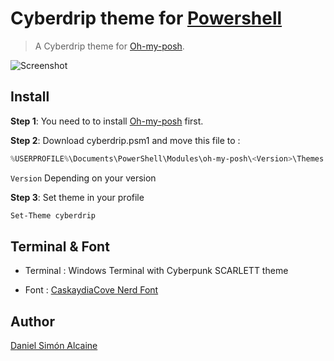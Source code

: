 # Cyberdrip theme for [Powershell](https://github.com/JanDeDobbeleer/oh-my-posh)

> A Cyberdrip theme for [Oh-my-posh](https://github.com/JanDeDobbeleer/oh-my-posh).

![Screenshot](./screenshot.png)

## Install

**Step 1**: You need to to install [Oh-my-posh](https://github.com/JanDeDobbeleer/oh-my-posh) first.

**Step 2**: Download cyberdrip.psm1 and move this file to :

```powershell
%USERPROFILE%\Documents\PowerShell\Modules\oh-my-posh\<Version>\Themes
```

`Version` Depending on your version

**Step 3**: Set theme in your profile

```powershell
Set-Theme cyberdrip
```


## Terminal & Font

- Terminal : Windows Terminal with Cyberpunk SCARLETT theme

- Font : [CaskaydiaCove Nerd Font](https://www.nerdfonts.com/font-downloads)

## Author

[Daniel Simón Alcaine](https://github.com/Simone-Alc)

